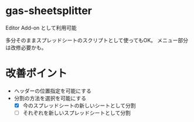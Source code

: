 # gas-sheetsplitter

Editor Add-on として利用可能

多分そのままスプレッドシートのスクリプトとして使ってもOK。
メニュー部分は改修必要かも。

# 改善ポイント

* ヘッダーの位置指定を可能にする
* 分割の方法を選択を可能にする
  - [x] 今のスプレッドシートの新しいシートとして分割
  - [ ] それぞれを新しいスプレッドシートとして分割
